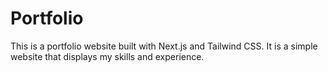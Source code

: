 # Portfolio

This is a portfolio website built with Next.js and Tailwind CSS. It is a simple website that displays my skills and experience.

